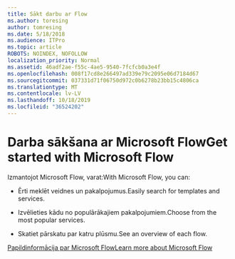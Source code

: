 ```yaml
---
title: Sākt darbu ar Flow
ms.author: toresing
author: tomresing
ms.date: 5/18/2018
ms.audience: ITPro
ms.topic: article
ROBOTS: NOINDEX, NOFOLLOW
localization_priority: Normal
ms.assetid: 46adf2ae-f55c-4ae5-9540-7fcfcb0a3e4f
ms.openlocfilehash: 008f17cd8e266497ad339e79c2095e06d7184d67
ms.sourcegitcommit: 037331d71f06750d972c0b6278b23bb15c4806ca
ms.translationtype: MT
ms.contentlocale: lv-LV
ms.lasthandoff: 10/18/2019
ms.locfileid: "36524202"
---
```

# <a name="get-started-with-microsoft-flow"></a><span data-ttu-id="427a7-102">Darba sākšana ar Microsoft Flow</span><span class="sxs-lookup"><span data-stu-id="427a7-102">Get started with Microsoft Flow</span></span>

<span data-ttu-id="427a7-103">Izmantojot Microsoft Flow, varat:</span><span class="sxs-lookup"><span data-stu-id="427a7-103">With Microsoft Flow, you can:</span></span>
  
- <span data-ttu-id="427a7-104">Ērti meklēt veidnes un pakalpojumus.</span><span class="sxs-lookup"><span data-stu-id="427a7-104">Easily search for templates and services.</span></span>
    
- <span data-ttu-id="427a7-105">Izvēlieties kādu no populārākajiem pakalpojumiem.</span><span class="sxs-lookup"><span data-stu-id="427a7-105">Choose from the most popular services.</span></span>
    
- <span data-ttu-id="427a7-106">Skatiet pārskatu par katru plūsmu.</span><span class="sxs-lookup"><span data-stu-id="427a7-106">See an overview of each flow.</span></span>
    
[<span data-ttu-id="427a7-107">Papildinformācija par Microsoft Flow</span><span class="sxs-lookup"><span data-stu-id="427a7-107">Learn more about Microsoft Flow</span></span>](https://go.microsoft.com/fwlink/?linkid=874446)
  

